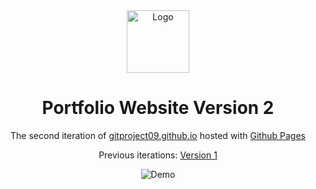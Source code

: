 <div align="center">
  <img alt="Logo" src="https://github.com/gitproject09/gitproject09.github.io/images/logo.jpg" width="100" />
</div>
<h1 align="center">
  Portfolio Website Version 2
</h1>
<p align="center">
  The second iteration of <a href="https://gitproject09.github.io/" target="_blank">gitproject09.github.io</a> hosted with <a href="https://pages.github.com/" target="_blank">Github Pages</a>
</p>
<p align="center">
  Previous iterations:
  <a href="https://github.com/gitproject09/gitproject09.github.io" target="_blank">Version 1</a>
</p>

<div align="center">
  <img alt="Demo" src="https://github.com/gitproject09/gitproject09.github.io/images/demo.jpg" />
</div>

